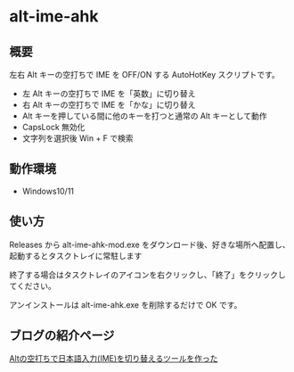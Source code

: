 # alt-ime-ahk

## 概要

左右 Alt キーの空打ちで IME を OFF/ON する AutoHotKey スクリプトです。

* 左 Alt キーの空打ちで IME を「英数」に切り替え
* 右 Alt キーの空打ちで IME を「かな」に切り替え
* Alt キーを押している間に他のキーを打つと通常の Alt キーとして動作
* CapsLock 無効化
* 文字列を選択後 Win + F で検索

## 動作環境

* Windows10/11

## 使い方

Releases から alt-ime-ahk-mod.exe をダウンロード後、好きな場所へ配置し、起動するとタスクトレイに常駐します

終了する場合はタスクトレイのアイコンを右クリックし、「終了」をクリックしてください。

アンインストールは alt-ime-ahk.exe を削除するだけで OK です。

## ブログの紹介ページ

[Altの空打ちで日本語入力(IME)を切り替えるツールを作った](http://www.karakaram.com/alt-ime-on-off/)

